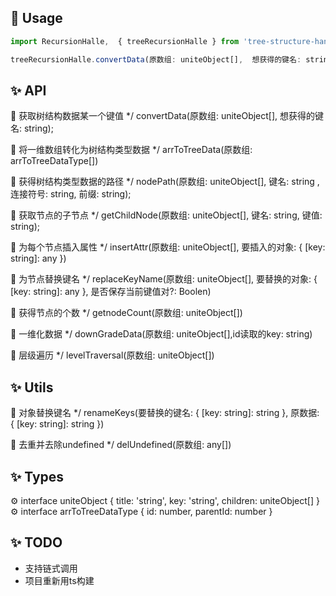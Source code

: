 ## 🔨 Usage
```jsx
import RecursionHalle,  { treeRecursionHalle } from 'tree-structure-handle';

treeRecursionHalle.convertData(原数组: uniteObject[],  想获得的键名: string);
```

## ✨ API


  🌈 获取树结构数据某一个键值
*/
convertData(原数组: uniteObject[],  想获得的键名: string);

  🌈 将一维数组转化为树结构类型数据
*/
arrToTreeData(原数组: arrToTreeDataType[])

  🌈 获得树结构类型数据的路径
*/
nodePath(原数组: uniteObject[], 键名: string ,连接符号: string, 前缀: string);


  🌈 获取节点的子节点
*/
getChildNode(原数组: uniteObject[], 键名: string, 键值: string);

 🌈 为每个节点插入属性
*/
insertAttr(原数组: uniteObject[], 要插入的对象: { [key: string]: any })

 🌈 为节点替换键名
*/
replaceKeyName(原数组: uniteObject[], 要替换的对象: { [key: string]: any }, 是否保存当前键值对?: Boolen)

 🌈 获得节点的个数
*/
getnodeCount(原数组: uniteObject[])

 🌈 一维化数据
*/
downGradeData(原数组: uniteObject[],id读取的key: string)

 🌈 层级遍历
*/
levelTraversal(原数组: uniteObject[])


## ✨ Utils


 🌈 对象替换键名
*/
renameKeys(要替换的键名: { [key: string]: string }, 原数据: { [key: string]: string })

 🌈 去重并去除undefined
*/
delUndefined(原数组: any[])


## ✨ Types  
⚙️ interface uniteObject {
  title: 'string',
  key: 'string',
  children:  uniteObject[]
}
⚙️ interface arrToTreeDataType {
  id: number, parentId: number
}

## ✨ TODO
- 支持链式调用
- 项目重新用ts构建


